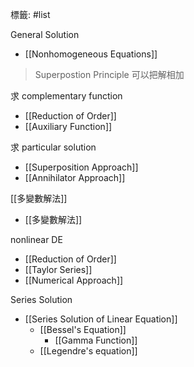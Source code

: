 標籤: #list 

General Solution
- [[Nonhomogeneous Equations]]

> Superpostion Principle
> 可以把解相加

求 complementary function
- [[Reduction of Order]]
- [[Auxiliary Function]]

求 particular solution
- [[Superposition Approach]]
- [[Annihilator Approach]]

[[多變數解法]]
- [[多變數解法]]

nonlinear DE
- [[Reduction of Order]]
- [[Taylor Series]]
- [[Numerical Approach]]

Series Solution
- [[Series Solution of Linear Equation]]
  - [[Bessel's Equation]]
    - [[Gamma Function]]
  - [[Legendre's equation]]